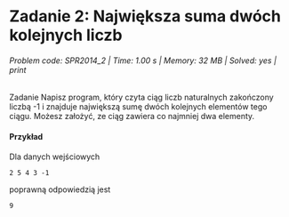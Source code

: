 # Zadanie 2: Największa suma dwóch kolejnych liczb
###### Problem code: SPR2014_2 \| Time: 1.00 s \| Memory: 32 MB \| Solved: yes \| print

Zadanie
Napisz program, który czyta ciąg liczb naturalnych zakończony liczbą -1 i znajduje największą sumę dwóch kolejnych elementów tego ciągu. Możesz założyć, ze ciąg zawiera co najmniej dwa elementy.

#### Przykład
Dla danych wejściowych

```
2 5 4 3 -1
```
poprawną odpowiedzią jest
```
9
```
